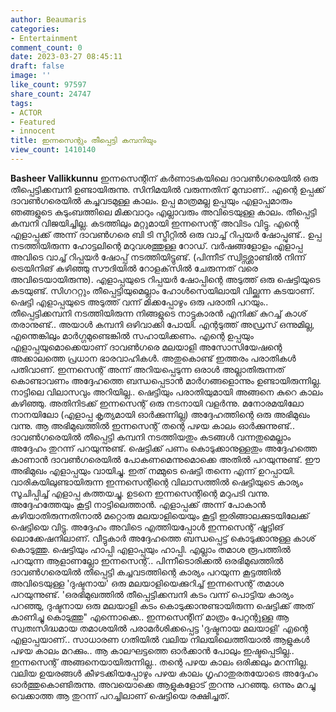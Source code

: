 ```yaml
---
author: Beaumaris
categories:
- Entertainment
comment_count: 0
date: 2023-03-27 08:45:11
draft: false
image: ''
like_count: 97597
share_count: 24747
tags:
- ACTOR
- Featured
- innocent
title: ഇന്നസെന്റും തീപ്പെട്ടി കമ്പനിയും
view_count: 1410140
---
```


**Basheer Vallikkunnu** ഇന്നസെന്റിന് കർണാടകയിലെ ദാവൺഗരെയിൽ ഒരു തീപ്പെട്ടിക്കമ്പനി ഉണ്ടായിരുന്നു. സിനിമയിൽ വരുന്നതിന് മുമ്പാണ്.. എന്റെ ഉപ്പക്ക് ദാവൺഗരെയിൽ കച്ചവടമുള്ള കാലം. ഉപ്പ മാത്രമല്ല ഉപ്പയും എളാപ്പമാരും ഞങ്ങളുടെ കുടുംബത്തിലെ മിക്കവാറും എല്ലാവരും അവിടെയുള്ള കാലം. തീപ്പെട്ടി കമ്പനി വിജയിച്ചില്ല. കടത്തിലും മറ്റുമായി ഇന്നസെന്റ് അവിടം വിട്ടു. എന്റെ എളാപ്പക്ക് അന്ന് ദാവൺഗരെ ബി ടി സ്ട്രീറ്റിൽ ഒരു വാച്ച് റിപ്പയർ ഷോപ്പുണ്ട്.. ഉപ്പ നടത്തിയിരുന്ന ഹോട്ടലിന്റെ മറുവശത്തുള്ള റോഡ്. വർഷങ്ങളോളം എളാപ്പ അവിടെ വാച്ച് റിപ്പയർ ഷോപ്പ് നടത്തിയിട്ടുണ്ട്. (പിന്നീട് സ്വിട്സര്ലാണ്ടിൽ നിന്ന് ട്രെയിനിങ് കഴിഞ്ഞു സൗദിയിൽ റോളക്‌സിൽ ചേരുന്നത് വരെ അവിടെയായിരുന്നു). എളാപ്പയുടെ റിപ്പയർ ഷോപ്പിന്റെ അടുത്ത് ഒരു ഷെട്ടിയുടെ കടയുണ്ട്. സിഗററ്റും തീപ്പെട്ടിയുമെല്ലാം ഹോൾസെയിലായി വില്ക്കുന്ന കടയാണ്. ഷെട്ടി എളാപ്പയുടെ അടുത്ത് വന്ന് മിക്കപ്പോഴും ഒരു പരാതി പറയും.. തീപ്പെട്ടിക്കമ്പനി നടത്തിയിരുന്ന നിങ്ങളുടെ നാട്ടുകാരൻ എനിക്ക് കുറച്ച് കാശ് തരാനുണ്ട്.. അയാൾ കമ്പനി ഒഴിവാക്കി പോയി. എന്റടുത്ത് അഡ്രസ്‌ ഒന്നുമില്ല, എന്തെങ്കിലും മാർഗ്ഗമുണ്ടെങ്കിൽ സഹായിക്കണം. എന്റെ ഉപ്പയും എളാപ്പയുമൊക്കെയാണ് ദാവൺഗരെ മലയാളി അസോസിയേഷന്റെ അക്കാലത്തെ പ്രധാന ഭാരവാഹികൾ. അതുകൊണ്ട് ഇത്തരം പരാതികൾ പതിവാണ്. ഇന്നസെന്റ് അന്ന് അറിയപ്പെടുന്ന ഒരാൾ അല്ലാതിരുന്നത് കൊണ്ടാവണം അദ്ദേഹത്തെ ബന്ധപ്പെടാൻ മാർഗങ്ങളൊന്നും ഉണ്ടായിരുന്നില്ല. നാട്ടിലെ വിലാസവും അറിയില്ല.. ഷെട്ടിയും പരാതിയുമായി അങ്ങനെ കുറെ കാലം കഴിഞ്ഞു. അതിനിടക്ക് ഇന്നസെന്റ് ഒരു നടനായി വളർന്നു. മനോരമയിലോ നാനയിലോ (എളാപ്പ കൃത്യമായി ഓർക്കുന്നില്ല) അദ്ദേഹത്തിന്റെ ഒരു അഭിമുഖം വന്നു. ആ അഭിമുഖത്തിൽ ഇന്നസെന്റ് തന്റെ പഴയ കാലം ഓർക്കുന്നുണ്ട്.. ദാവൺഗരെയിൽ തീപ്പെട്ടി കമ്പനി നടത്തിയതും കടങ്ങൾ വന്നതുമെല്ലാം അദ്ദേഹം തുറന്ന് പറയുന്നുണ്ട്. ഷെട്ടിക്ക് പണം കൊടുക്കാനുള്ളതും അദ്ദേഹത്തെ കാണാൻ ദാവൺഗരെയിൽ പോകണമെന്നുമൊക്കെ അതിൽ പറയുന്നുണ്ട്. ഈ അഭിമുഖം എളാപ്പയും വായിച്ചു. ഇത് നമ്മുടെ ഷെട്ടി തന്നെ എന്ന് ഉറപ്പായി. വാരികയിലുണ്ടായിരുന്ന ഇന്നസെന്റിന്റെ വിലാസത്തിൽ ഷെട്ടിയുടെ കാര്യം സൂചിപ്പിച്ച് എളാപ്പ കത്തയച്ചു. ഉടനെ ഇന്നസെന്റിന്റെ മറുപടി വന്നു. അദ്ദേഹത്തേയും കൂട്ടി നാട്ടിലെത്താൻ. എളാപ്പക്ക് അന്ന് പോകാൻ കഴിയാതിരുന്നതിനാൽ മറ്റൊരു മലയാളിയെയും കൂട്ടി ഇരിങ്ങാലക്കുടയിലേക്ക് ഷെട്ടിയെ വിട്ടു. അദ്ദേഹം അവിടെ എത്തിയപ്പോൾ ഇന്നസെന്റ് ഷൂട്ടിങ് ലൊക്കേഷനിലാണ്. വീട്ടുകാർ അദ്ദേഹത്തെ ബന്ധപ്പെട്ട് കൊടുക്കാനുള്ള കാശ് കൊടുത്തു. ഷെട്ടിയും ഹാപ്പി എളാപ്പയും ഹാപ്പി. എല്ലാം തമാശ രൂപത്തിൽ പറയുന്ന ആളാണല്ലോ ഇന്നസെന്റ്.. പിന്നീടൊരിക്കൽ ഒരഭിമുഖത്തിൽ ദാവൺഗരെയിൽ തീപ്പെട്ടി കച്ചവടത്തിന്റെ കാര്യം പറയുന്ന കൂട്ടത്തിൽ അവിടെയുള്ള 'ദുഷ്ടനായ' ഒരു മലയാളിയെക്കുറിച്ച് ഇന്നസെന്റ് തമാശ പറയുന്നുണ്ട്. 'ഒരഭിമുഖത്തിൽ തീപ്പെട്ടിക്കമ്പനി കടം വന്ന് പൊട്ടിയ കാര്യം പറഞ്ഞു, ദുഷ്ടനായ ഒരു മലയാളി കടം കൊടുക്കാനുണ്ടായിരുന്ന ഷെട്ടിക്ക് അത് കാണിച്ചു കൊടുത്തു" എന്നൊക്കെ.. ഇന്നസെന്റിന് മാത്രം പേറ്റന്റുള്ള ആ സ്വതഃസിദ്ധമായ തമാശയിൽ പരാമർശിക്കപ്പെട്ട 'ദുഷ്ടനായ മലയാളി' എന്റെ എളാപ്പയാണ്.. സാധാരണ ഗതിയിൽ വലിയ നിലയിലെത്തിയാൽ ആളുകൾ പഴയ കാലം മറക്കും.. ആ കാലഘട്ടത്തെ ഓർക്കാൻ പോലും ഇഷ്ടപ്പെടില്ല.. ഇന്നസെന്റ് അങ്ങനെയായിരുന്നില്ല.. തന്റെ പഴയ കാലം ഒരിക്കലും മറന്നില്ല. വലിയ ഉയരങ്ങൾ കീഴടക്കിയപ്പോഴും പഴയ കാലം ഗൃഹാതുരതയോടെ അദ്ദേഹം ഓർത്തുകൊണ്ടിരുന്നു. അവയൊക്കെ ആളുകളോട് തുറന്നു പറഞ്ഞു. ഒന്നും മറച്ചു വെക്കാത്ത ആ തുറന്ന് പറച്ചിലാണ് ഷെട്ടിയെ രക്ഷിച്ചത്.